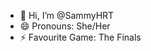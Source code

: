 - 👋 Hi, I’m @SammyHRT
- 😄 Pronouns: She/Her
- ⚡ Favourite Game: The Finals 

<!---
SammyHRT/SammyHRT is a ✨ special ✨ repository because its `README.md` (this file) appears on your GitHub profile.
You can click the Preview link to take a look at your changes.
--->
